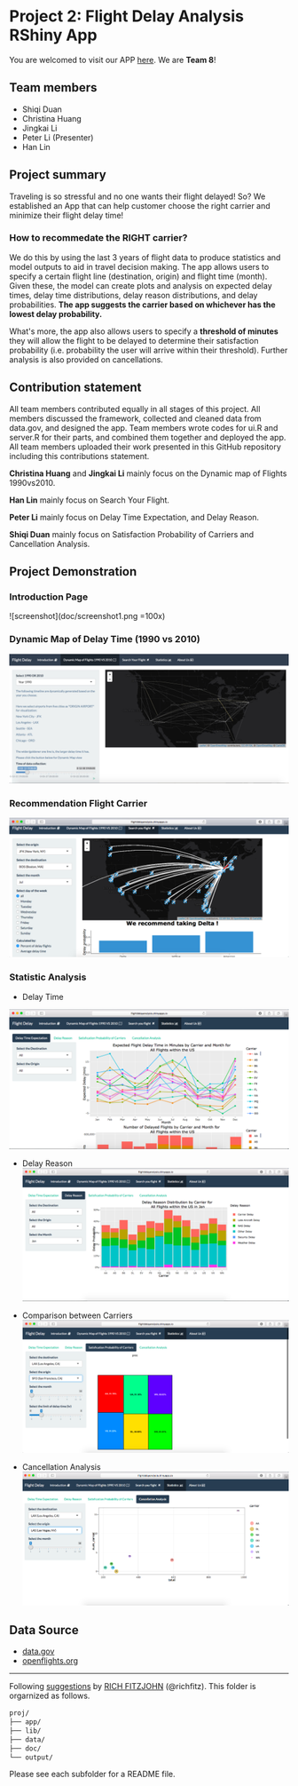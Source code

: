 # Project 2: Flight Delay Analysis RShiny App

You are welcomed to visit our APP [here](https://rainofmaster.shinyapps.io/flightAnalysis/). 
We are **Team 8**!

## Team members
- Shiqi Duan
- Christina Huang 
- Jingkai Li
- Peter Li (Presenter)
- Han Lin

## Project summary
Traveling is so stressful and no one wants their flight delayed! So? We established an App that can help customer choose the right carrier and minimize their flight delay time!

### How to recommedate the RIGHT carrier?
We do this by using the last 3 years of flight data to produce statistics and model outputs to aid in travel decision making. The app allows users to specify a certain flight line (destination, origin) and flight time (month). Given these, the model can create plots and analysis on expected delay times, delay time distributions, delay reason distributions, and delay probabilities. **The app suggests the carrier based on whichever has the lowest delay probability.** 

What's more, the app also allows users to specify a **threshold of minutes** they will allow the flight to be delayed to determine their satisfaction probability (i.e. probability the user will arrive within their threshold). Further analysis is also provided on cancellations.



## Contribution statement
All team members contributed equally in all stages of this project. All members discussed the framework, collected and cleaned data from data.gov, and designed the app. Team members wrote codes for ui.R and server.R for their parts, and combined them together and deployed the app. All team members uploaded their work presented in this GitHub repository including this contributions statement. 

**Christina Huang** and **Jingkai Li** mainly focus on the Dynamic map of Flights 1990vs2010. 

**Han Lin** mainly focus on Search Your Flight. 

**Peter Li** mainly focus on Delay Time Expectation, and Delay Reason. 

**Shiqi Duan** mainly focus on Satisfaction Probability of Carriers and Cancellation Analysis.



## Project Demonstration
### Introduction Page
![screenshot](doc/screenshot1.png =100x)

### Dynamic Map of Delay Time (1990 vs 2010)

![screenshot](doc/screenshot8.jpg)

### Recommendation Flight Carrier

![screenshot](doc/screenshot3.png)

### Statistic Analysis
- Delay Time

![screenshot](doc/screenshot4.png)

- Delay Reason
![screenshot](doc/screenshot5.png)

- Comparison between Carriers
![screenshot](doc/screenshot6.png)

- Cancellation Analysis
![screenshot](doc/screenshot7.png)

## Data Source
+ [data.gov](https://www.transtats.bts.gov/DL_SelectFields.asp?Table_ID=236&DB_Short_Name=On-Time)
+ [openflights.org](https:/openflights.org/data.html)


------------------------------------------------------------------------
Following [suggestions](http://nicercode.github.io/blog/2013-04-05-projects/) by [RICH FITZJOHN](http://nicercode.github.io/about/#Team) (@richfitz). This folder is orgarnized as follows.

```
proj/
├── app/
├── lib/
├── data/
├── doc/
└── output/
```

Please see each subfolder for a README file.

